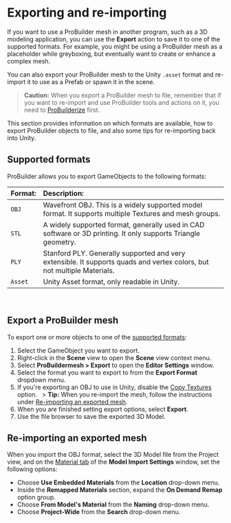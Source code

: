 # Exporting and re-importing

If you want to use a ProBuilder mesh in another program, such as a 3D modeling application, you can use the **Export** action to save it to one of the supported formats. For example, you might be using a ProBuilder mesh as a placeholder while greyboxing, but eventually want to create or enhance a complex mesh.

You can also export your ProBuilder mesh to the Unity `.asset` format and re-import it to use as a Prefab or spawn it in the scene. 

> **Caution:** When you export a ProBuilder mesh to file, remember that if you want to re-import and use ProBuilder tools and actions on it, you need to [ProBuilderize](Object_ProBuilderize.md) first.

This section provides information on which formats are available, how to export ProBuilder objects to file, and also some tips for re-importing back into Unity.
  
<a name="formats"></a>

## Supported formats

ProBuilder allows you to export GameObjects to the following formats:

| **Format:** | **Description:** |
| :--- | :--- |
| `OBJ` | Wavefront OBJ. This is a widely supported model format. It supports multiple Textures and mesh groups. |
| `STL` | A widely supported format, generally used in CAD software or 3D printing. It only supports Triangle geometry. |
| `PLY` | Stanford PLY. Generally supported and very extensible. It supports quads and vertex colors, but not multiple Materials. |
| `Asset` | Unity Asset format, only readable in Unity. |
 
 <a name="export"></a>

## Export a ProBuilder mesh

To export one or more objects to one of the [supported formats](#formats):

1. Select the GameObject you want to export.
1. Right-click in the **Scene** view to open the **Scene** view context menu. 
1. Select **ProBuildermesh > Export** to open the **Editor Settings** window.
1. Select the format you want to export to from the **Export Format** dropdown menu.
1. If you're exporting an OBJ to use in Unity, disable the [Copy Textures](Object_Export.md) option. 
 > **Tip:** When you re-import the mesh, follow the instructions under [Re-importing an exported mesh](#reimport).
1. When you are finished setting export options, select **Export**.
1. Use the file browser to save the exported 3D Model.
 
<a name="reimport"></a>

## Re-importing an exported mesh

When you import the OBJ format, select the 3D Model file from the Project view, and on the [Material tab](https://docs.unity3d.com/Manual/FBXImporter-Materials.html) of the **Model Import Settings** window, set the following options:

- Choose **Use Embedded Materials** from the **Location** drop-down menu.
- Inside the **Remapped Materials** section, expand the **On Demand Remap** option group.
- Choose **From Model's Material** from the **Naming** drop-down menu.
- Choose **Project-Wide** from the **Search** drop-down menu.
